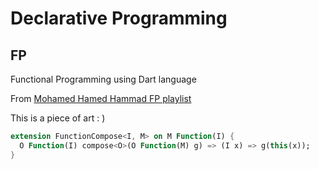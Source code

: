 # Declarative Programming

## FP

Functional Programming using Dart language

From [Mohamed Hamed Hammad FP playlist](https://www.youtube.com/playlist?list=PLpbZuj8hP-I6F-Zj1Ay8nQ1rMnmFnlK2f)

This is a piece of art : )

```dart
extension FunctionCompose<I, M> on M Function(I) {
  O Function(I) compose<O>(O Function(M) g) => (I x) => g(this(x));
}
```
